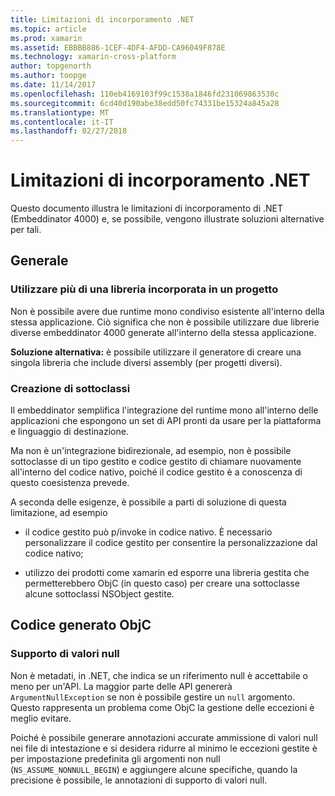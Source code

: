 ```yaml
---
title: Limitazioni di incorporamento .NET
ms.topic: article
ms.prod: xamarin
ms.assetid: EBBBB886-1CEF-4DF4-AFDD-CA96049F878E
ms.technology: xamarin-cross-platform
author: topgenorth
ms.author: toopge
ms.date: 11/14/2017
ms.openlocfilehash: 110eb4169103f99c1538a1846fd231069863530c
ms.sourcegitcommit: 6cd40d190abe38edd50fc74331be15324a845a28
ms.translationtype: MT
ms.contentlocale: it-IT
ms.lasthandoff: 02/27/2018
---
```

# <a name="net-embedding-limitations"></a>Limitazioni di incorporamento .NET


Questo documento illustra le limitazioni di incorporamento di .NET (Embeddinator 4000) e, se possibile, vengono illustrate soluzioni alternative per tali.

## <a name="general"></a>Generale

### <a name="use-more-than-one-embedded-library-in-a-project"></a>Utilizzare più di una libreria incorporata in un progetto

Non è possibile avere due runtime mono condiviso esistente all'interno della stessa applicazione. Ciò significa che non è possibile utilizzare due librerie diverse embeddinator 4000 generate all'interno della stessa applicazione.

**Soluzione alternativa:** è possibile utilizzare il generatore di creare una singola libreria che include diversi assembly (per progetti diversi).

### <a name="subclassing"></a>Creazione di sottoclassi

Il embeddinator semplifica l'integrazione del runtime mono all'interno delle applicazioni che espongono un set di API pronti da usare per la piattaforma e linguaggio di destinazione.

Ma non è un'integrazione bidirezionale, ad esempio, non è possibile sottoclasse di un tipo gestito e codice gestito di chiamare nuovamente all'interno del codice nativo, poiché il codice gestito è a conoscenza di questo coesistenza prevede.

A seconda delle esigenze, è possibile a parti di soluzione di questa limitazione, ad esempio

* il codice gestito può p/invoke in codice nativo. È necessario personalizzare il codice gestito per consentire la personalizzazione dal codice nativo;

* utilizzo dei prodotti come xamarin ed esporre una libreria gestita che permetterebbero ObjC (in questo caso) per creare una sottoclasse alcune sottoclassi NSObject gestite.


## <a name="objc-generated-code"></a>Codice generato ObjC

### <a name="nullability"></a>Supporto di valori null

Non è metadati, in .NET, che indica se un riferimento null è accettabile o meno per un'API. La maggior parte delle API genererà `ArgumentNullException` se non è possibile gestire un `null` argomento. Questo rappresenta un problema come ObjC la gestione delle eccezioni è meglio evitare.

Poiché è possibile generare annotazioni accurate ammissione di valori null nei file di intestazione e si desidera ridurre al minimo le eccezioni gestite è per impostazione predefinita gli argomenti non null (`NS_ASSUME_NONNULL_BEGIN`) e aggiungere alcune specifiche, quando la precisione è possibile, le annotazioni di supporto di valori null.
